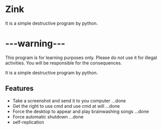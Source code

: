 # Zink

It is a simple destructive program by python.
# ---warning---

This program is for learning purposes only. Please do not use it for illegal activities. You will be responsible for the consequences.

It is a simple destructive program by python.

## Features
  - Take a screenshot and send it to you computer ...done
  - Get the right to use cmd and use cmd at will ...done
  - Force the desktop to appear and play brainwashing songs ...done
  - Force automatic shutdown ...done
  - self-replication

